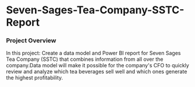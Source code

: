 # Seven-Sages-Tea-Company-SSTC-Report
### Project Overview
In this project: Create a data model and Power BI report for Seven Sages Tea Company (SSTC) that combines information from all over the company.Data model will make it possible for the company's CFO to quickly review and analyze which tea beverages sell well and which ones generate the highest profitability.
